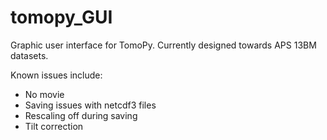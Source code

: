# tomopy_GUI
Graphic user interface for TomoPy.
Currently designed towards APS 13BM datasets.

Known issues include: 
- No movie
- Saving issues with netcdf3 files
- Rescaling off during saving
- Tilt correction
